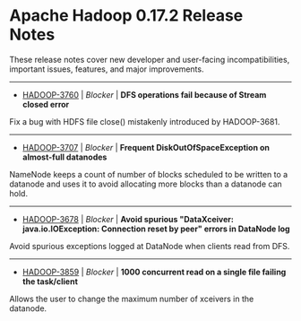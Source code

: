 
<!---
# Licensed to the Apache Software Foundation (ASF) under one
# or more contributor license agreements.  See the NOTICE file
# distributed with this work for additional information
# regarding copyright ownership.  The ASF licenses this file
# to you under the Apache License, Version 2.0 (the
# "License"); you may not use this file except in compliance
# with the License.  You may obtain a copy of the License at
#
#     http://www.apache.org/licenses/LICENSE-2.0
#
# Unless required by applicable law or agreed to in writing, software
# distributed under the License is distributed on an "AS IS" BASIS,
# WITHOUT WARRANTIES OR CONDITIONS OF ANY KIND, either express or implied.
# See the License for the specific language governing permissions and
# limitations under the License.
-->
# Apache Hadoop  0.17.2 Release Notes

These release notes cover new developer and user-facing incompatibilities, important issues, features, and major improvements.


---

* [HADOOP-3760](https://issues.apache.org/jira/browse/HADOOP-3760) | *Blocker* | **DFS operations fail because of Stream closed error**

Fix a bug with HDFS file close() mistakenly introduced by HADOOP-3681.


---

* [HADOOP-3707](https://issues.apache.org/jira/browse/HADOOP-3707) | *Blocker* | **Frequent DiskOutOfSpaceException on almost-full datanodes**

NameNode keeps a count of number of blocks scheduled to be written to a datanode and uses it to avoid allocating more blocks than a datanode can hold.


---

* [HADOOP-3678](https://issues.apache.org/jira/browse/HADOOP-3678) | *Blocker* | **Avoid spurious "DataXceiver: java.io.IOException: Connection reset by peer" errors in DataNode log**

Avoid spurious exceptions logged at DataNode when clients read from DFS.


---

* [HADOOP-3859](https://issues.apache.org/jira/browse/HADOOP-3859) | *Blocker* | **1000  concurrent read on a single file failing  the task/client**

Allows the user to change the maximum number of xceivers in the datanode.



